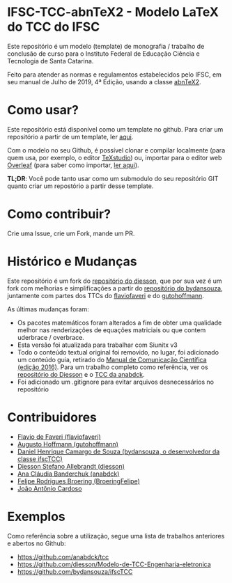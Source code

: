 # IFSC-TCC-abnTeX2 - Modelo LaTeX do TCC do IFSC  

Este repositório é um modelo (template) de monografia / trabalho de conclusão
de curso para o Instituto Federal de Educação Ciência e Tecnologia de Santa Catarina.

Feito para atender as normas e regulamentos estabelecidos pelo IFSC, em seu manual 
de Julho de 2019, 4ª Edição, usando a classe [abnTeX2](https://github.com/abntex/abntex2).

# Como usar?  
Este repositório está disponível como um template no github. Para criar um 
repositório a partir de um template, ler [aqui](https://docs.github.com/pt/github/creating-cloning-and-archiving-repositories/creating-a-repository-on-github/creating-a-repository-from-a-template).

Com o modelo no seu Github, é possível clonar e compilar localmente (para quem usa, por exemplo, o editor [TeXstudio](https://www.texstudio.org)) ou, importar para o editor web [Overleaf](https://www.overleaf.com) (para saber como importar, [ler aqui](https://pt.overleaf.com/learn/how-to/Using_Git_and_GitHub)).

**TL;DR**: Você pode tanto usar como um submodulo do seu repositório GIT quanto criar um
repostório a partir desse template.

# Como contribuir?  
Crie uma Issue, crie um Fork, mande um PR.

# Histórico e Mudanças  
Este repositório é um fork do [repositório do diesson](https://github.com/diesson/Modelo-de-TCC-Engenharia-eletronica), 
que por sua vez é um fork com melhorias e simplificações a partir do 
[repositório do bydansouza](https://github.com/bydansouza/ifscTCC), juntamente com partes dos TTCs do [flaviofaveri](https://github.com/flaviofaveri) e do [gutohoffmann](https://github.com/gutohoffmann).

As últimas mudanças foram:
 * Os pacotes matemáticos foram alterados a fim de obter uma qualidade melhor
   nas renderizações de equações matriciais ou que contem uderbrace / overbrace.
 * Esta versão foi atualizada para trabalhar com Siunitx v3
 * Todo o conteúdo textual original foi removido, no lugar, foi adicionado um
 conteúdo guia, retirado do [Manual de Comunicação Científica (edição 2016)](https://www.ifsc.edu.br/documents/30725/188971/IFSC_manual_comunicacao_cientifica_maio_2016.pdf/58c017ce-c9e1-e36f-03b7-ea26b58f7d97). 
   Para um trabalho completo como referência, ver os [repositório do Diesson](https://github.com/diesson/Modelo-de-TCC-Engenharia-eletronica) e o [TCC da anabdck](https://github.com/anabdck/tcc).
 * Foi adicionado um .gitignore para evitar arquivos desnecessários no repositório

# Contribuidores
 * [Flavio de Faveri (flaviofaveri)](https://github.com/flaviofaveri)
 * [Augusto Hoffmann (gutohoffmann)](https://github.com/gutohoffmann)
 * [Daniel Henrique Camargo de Souza (bydansouza, o desenvolvedor da classe ifscTCC)](https://github.com/bydansouza)
 * [Diesson Stefano Allebrandt (diesson)](https://github.com/diesson)
 * [Ana Cláudia Banderchuk (anabdck)](https://github.com/anabdck)
 * [Felipe Rodrigues Broering (BroeringFelipe)](https://github.com/BroeringFelipe)
 * [João Antônio Cardoso](https://github.com/joaoanoniocardoso)

# Exemplos
Como referência sobre a utilização, segue uma lista de trabalhos anteriores e abertos no Github:
* https://github.com/anabdck/tcc
* https://github.com/diesson/Modelo-de-TCC-Engenharia-eletronica
* https://github.com/bydansouza/ifscTCC
